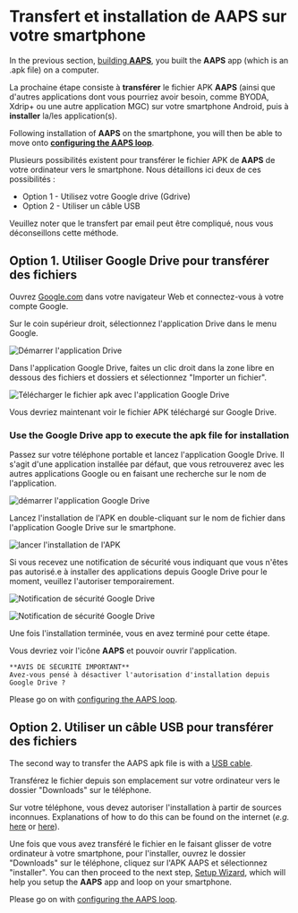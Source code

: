 # Transfert et installation de AAPS sur votre smartphone

In the previous section, [building **AAPS**](../SettingUpAaps/BuildingAaps.md), you built the **AAPS** app (which is an .apk file) on a computer.

La prochaine étape consiste à **transférer** le fichier APK **AAPS** (ainsi que d'autres applications dont vous pourriez avoir besoin, comme BYODA, Xdrip+ ou une autre application MGC) sur votre smartphone Android, puis à **installer** la/les application(s).

Following installation of **AAPS** on the smartphone, you will then be able to move onto [**configuring the AAPS loop**](../SettingUpAaps/SetupWizard.md).

Plusieurs possibilités existent pour transférer le fichier APK de **AAPS** de votre ordinateur vers le smartphone. Nous détaillons ici deux de ces possibilités :

* Option 1 - Utilisez votre Google drive (Gdrive)
* Option 2 - Utiliser un câble USB

Veuillez noter que le transfert par email peut être compliqué, nous vous déconseillons cette méthode.

## Option 1. Utiliser Google Drive pour transférer des fichiers

Ouvrez [Google.com](https://www.google.com/) dans votre navigateur Web et connectez-vous à votre compte Google.

Sur le coin supérieur droit, sélectionnez l'application Drive dans le menu Google.

![Démarrer l'application Drive](../images/GoogleDriveInWebbrowser.png)

Dans l'application Google Drive, faites un clic droit dans la zone libre en dessous des fichiers et dossiers et sélectionnez "Importer un fichier".

![Télécharger le fichier apk avec l'application Google Drive](../images/GoogleDriveUploadFile.png)

Vous devriez maintenant voir le fichier APK téléchargé sur Google Drive.


### Use the Google Drive app to execute the apk file for installation

Passez sur votre téléphone portable et lancez l'application Google Drive. Il s'agit d'une application installée par défaut, que vous retrouverez avec les autres applications Google ou en faisant une recherche sur le nom de l'application.

![démarrer l'application Google Drive](../images/GoogleDriveMobileAPPLaunch.png)

Lancez l'installation de l'APK en double-cliquant sur le nom de fichier dans l'application Google Drive sur le smartphone.

![lancer l'installation de l'APK](../images/GoogleDriveMobileUploadedAPK.png)

Si vous recevez une notification de sécurité vous indiquant que vous n'êtes pas autorisé.e à installer des applications depuis Google Drive pour le moment, veuillez l'autoriser temporairement.

![Notification de sécurité Google Drive](../images/GoogleDriveMobileMissingSecuritySetting.png)

![Notification de sécurité Google Drive](../images/GoogleDriveMobileSettingSecuritySetting.png)

Une fois l'installation terminée, vous en avez terminé pour cette étape.

Vous devriez voir l'icône **AAPS** et pouvoir ouvrir l'application.

```{warning}
**AVIS DE SÉCURITÉ IMPORTANT**
Avez-vous pensé à désactiver l'autorisation d'installation depuis Google Drive ?
```

Please go on with [configuring the AAPS loop](../SettingUpAaps/SetupWizard.md).

## Option 2. Utiliser un câble USB pour transférer des fichiers
The second way to transfer the AAPS apk file is with a  [USB cable](https://support.google.com/android/answer/9064445?hl=en).

Transférez le fichier depuis son emplacement sur votre ordinateur vers le dossier "Downloads" sur le téléphone.

Sur votre téléphone, vous devez autoriser l'installation à partir de sources inconnues. Explanations of how to do this can be found on the internet (_e.g._ [here](https://www.expressvpn.com/de/support/vpn-setup/enable-apk-installs-android/) or [here](https://www.androidcentral.com/unknown-sources)).

Une fois que vous avez transféré le fichier en le faisant glisser de votre ordinateur à votre smartphone, pour l'installer, ouvrez le dossier "Downloads" sur le téléphone, cliquez sur l'APK AAPS et sélectionnez "installer". You can then proceed to the next step, [Setup Wizard](../SettingUpAaps/SetupWizard.md), which will help you setup the **AAPS** app and loop on your smartphone.

Please go on with [configuring the AAPS loop](../SettingUpAaps/SetupWizard.md).